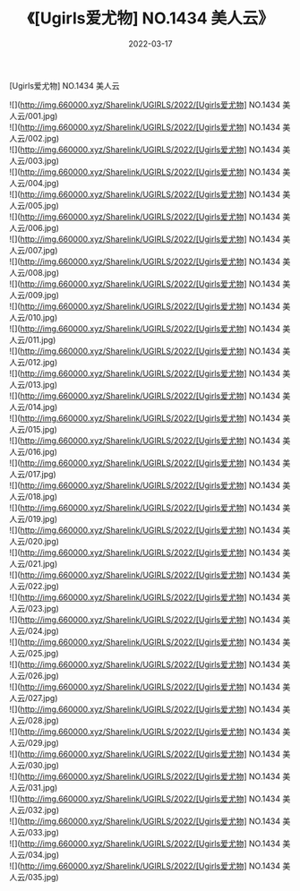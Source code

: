 ﻿---
layout: post
title:  《[Ugirls爱尤物] NO.1434 美人云》
date:   2022-03-17
img: http://img.660000.xyz/Sharelink/UGIRLS/2022/[Ugirls爱尤物] NO.1434 美人云/000.jpg
categories: [美女, 清纯, 唯美]
---

[Ugirls爱尤物] NO.1434 美人云

 ![](http://img.660000.xyz/Sharelink/UGIRLS/2022/[Ugirls爱尤物] NO.1434 美人云/001.jpg) <br>![](http://img.660000.xyz/Sharelink/UGIRLS/2022/[Ugirls爱尤物] NO.1434 美人云/002.jpg) <br>![](http://img.660000.xyz/Sharelink/UGIRLS/2022/[Ugirls爱尤物] NO.1434 美人云/003.jpg) <br>![](http://img.660000.xyz/Sharelink/UGIRLS/2022/[Ugirls爱尤物] NO.1434 美人云/004.jpg) <br>![](http://img.660000.xyz/Sharelink/UGIRLS/2022/[Ugirls爱尤物] NO.1434 美人云/005.jpg) <br>![](http://img.660000.xyz/Sharelink/UGIRLS/2022/[Ugirls爱尤物] NO.1434 美人云/006.jpg) <br>![](http://img.660000.xyz/Sharelink/UGIRLS/2022/[Ugirls爱尤物] NO.1434 美人云/007.jpg) <br>![](http://img.660000.xyz/Sharelink/UGIRLS/2022/[Ugirls爱尤物] NO.1434 美人云/008.jpg) <br>![](http://img.660000.xyz/Sharelink/UGIRLS/2022/[Ugirls爱尤物] NO.1434 美人云/009.jpg) <br>![](http://img.660000.xyz/Sharelink/UGIRLS/2022/[Ugirls爱尤物] NO.1434 美人云/010.jpg) <br>![](http://img.660000.xyz/Sharelink/UGIRLS/2022/[Ugirls爱尤物] NO.1434 美人云/011.jpg) <br>![](http://img.660000.xyz/Sharelink/UGIRLS/2022/[Ugirls爱尤物] NO.1434 美人云/012.jpg) <br>![](http://img.660000.xyz/Sharelink/UGIRLS/2022/[Ugirls爱尤物] NO.1434 美人云/013.jpg) <br>![](http://img.660000.xyz/Sharelink/UGIRLS/2022/[Ugirls爱尤物] NO.1434 美人云/014.jpg) <br>![](http://img.660000.xyz/Sharelink/UGIRLS/2022/[Ugirls爱尤物] NO.1434 美人云/015.jpg) <br>![](http://img.660000.xyz/Sharelink/UGIRLS/2022/[Ugirls爱尤物] NO.1434 美人云/016.jpg) <br>![](http://img.660000.xyz/Sharelink/UGIRLS/2022/[Ugirls爱尤物] NO.1434 美人云/017.jpg) <br>![](http://img.660000.xyz/Sharelink/UGIRLS/2022/[Ugirls爱尤物] NO.1434 美人云/018.jpg) <br>![](http://img.660000.xyz/Sharelink/UGIRLS/2022/[Ugirls爱尤物] NO.1434 美人云/019.jpg) <br>![](http://img.660000.xyz/Sharelink/UGIRLS/2022/[Ugirls爱尤物] NO.1434 美人云/020.jpg) <br>![](http://img.660000.xyz/Sharelink/UGIRLS/2022/[Ugirls爱尤物] NO.1434 美人云/021.jpg) <br>![](http://img.660000.xyz/Sharelink/UGIRLS/2022/[Ugirls爱尤物] NO.1434 美人云/022.jpg) <br>![](http://img.660000.xyz/Sharelink/UGIRLS/2022/[Ugirls爱尤物] NO.1434 美人云/023.jpg) <br>![](http://img.660000.xyz/Sharelink/UGIRLS/2022/[Ugirls爱尤物] NO.1434 美人云/024.jpg) <br>![](http://img.660000.xyz/Sharelink/UGIRLS/2022/[Ugirls爱尤物] NO.1434 美人云/025.jpg) <br>![](http://img.660000.xyz/Sharelink/UGIRLS/2022/[Ugirls爱尤物] NO.1434 美人云/026.jpg) <br>![](http://img.660000.xyz/Sharelink/UGIRLS/2022/[Ugirls爱尤物] NO.1434 美人云/027.jpg) <br>![](http://img.660000.xyz/Sharelink/UGIRLS/2022/[Ugirls爱尤物] NO.1434 美人云/028.jpg) <br>![](http://img.660000.xyz/Sharelink/UGIRLS/2022/[Ugirls爱尤物] NO.1434 美人云/029.jpg) <br>![](http://img.660000.xyz/Sharelink/UGIRLS/2022/[Ugirls爱尤物] NO.1434 美人云/030.jpg) <br>![](http://img.660000.xyz/Sharelink/UGIRLS/2022/[Ugirls爱尤物] NO.1434 美人云/031.jpg) <br>![](http://img.660000.xyz/Sharelink/UGIRLS/2022/[Ugirls爱尤物] NO.1434 美人云/032.jpg) <br>![](http://img.660000.xyz/Sharelink/UGIRLS/2022/[Ugirls爱尤物] NO.1434 美人云/033.jpg) <br>![](http://img.660000.xyz/Sharelink/UGIRLS/2022/[Ugirls爱尤物] NO.1434 美人云/034.jpg) <br>![](http://img.660000.xyz/Sharelink/UGIRLS/2022/[Ugirls爱尤物] NO.1434 美人云/035.jpg) <br>